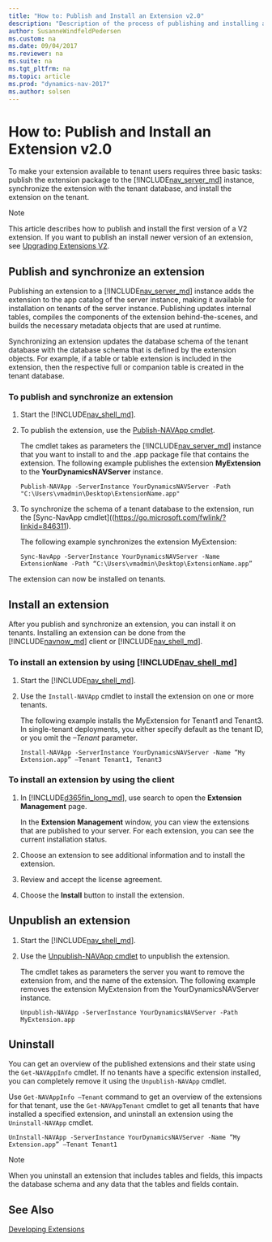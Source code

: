 ```yaml
---
title: "How to: Publish and Install an Extension v2.0"
description: "Description of the process of publishing and installing an extension"
author: SusanneWindfeldPedersen
ms.custom: na
ms.date: 09/04/2017
ms.reviewer: na
ms.suite: na
ms.tgt_pltfrm: na
ms.topic: article
ms.prod: "dynamics-nav-2017"
ms.author: solsen
---
```


# How to: Publish and Install an Extension v2.0
To make your extension available to tenant users requires three basic tasks: publish the extension package to the [!INCLUDE[nav_server_md](includes/nav_server_md.md)] instance, synchronize the extension with the tenant database, and install the extension on the tenant.

> [!NOTE]  
>  This article describes how to publish and install the first version of a V2 extension. If you want to publish an install newer version of an extension, see [Upgrading Extensions V2](devenv-upgrading-extensions.md).  

## Publish and synchronize an extension
Publishing an extension to a [!INCLUDE[nav_server_md](includes/nav_server_md.md)] instance adds the extension to the app catalog of the server instance, making it available for installation on tenants of the server instance. Publishing updates internal tables, compiles the components of the extension behind-the-scenes, and builds the necessary metadata objects that are used at runtime.

Synchronizing an extension updates the database schema of the tenant database with the database schema that is defined by the extension objects. For example, if a table or table extension is included in the extension, then the respective full or companion table is created in the tenant database.  

### To publish and synchronize an extension

1.  Start the [!INCLUDE[nav_shell_md](includes/nav_shell_md.md)].

2.  To publish the extension, use the [Publish-NAVApp cmdlet](https://go.microsoft.com/fwlink/?linkid=616079).

    The cmdlet takes as parameters the [!INCLUDE[nav_server_md](includes/nav_server_md.md)] instance that you want to install to and the .app package file that contains the extension. The following example publishes the extension **MyExtension** to the **YourDynamicsNAVServer** instance.  

    ```  
    Publish-NAVApp -ServerInstance YourDynamicsNAVServer -Path "C:\Users\vmadmin\Desktop\ExtensionName.app"  
    ```  

3.  To synchronize the schema of a tenant database to the extension, run the [Sync-NavApp cmdlet]((https://go.microsoft.com/fwlink/?linkid=846311).

    The following example synchronizes the extension MyExtension: 
   
    ```
    Sync-NavApp -ServerInstance YourDynamicsNAVServer -Name ExtensionName -Path “C:\Users\vmadmin\Desktop\ExtensionName.app”
    ```
The extension can now be installed on tenants.

## Install an extension
After you publish and synchronize an extension, you can install it on tenants. Installing an extension can be done from the [!INCLUDE[navnow_md](includes/navnow_md.md)] client or [!INCLUDE[nav_shell_md](includes/nav_shell_md.md)].

### To install an extension by using [!INCLUDE[nav_shell_md](includes/nav_shell_md.md)] 

1. Start the [!INCLUDE[nav_shell_md](includes/nav_shell_md.md)].
2. Use the `Install-NAVApp` cmdlet to install the extension on one or more tenants.

    The following example installs the MyExtension for Tenant1 and Tenant3. In single-tenant deployments, you either specify default as the tenant ID, or you omit the *–Tenant* parameter.  

    ```  
    Install-NAVApp -ServerInstance YourDynamicsNAVServer -Name ”My Extension.app” –Tenant Tenant1, Tenant3  
    ```   

### To install an extension by using the client  

1.  In [!INCLUDE[d365fin_long_md](includes/d365fin_long_md.md)], use search to open the **Extension Management** page.

    In the **Extension Management** window, you can view the extensions that are published to your server. For each extension, you can see the current installation status. 
2.  Choose an extension to see additional information and to install the extension.  
3.  Review and accept the license agreement.  
4.  Choose the **Install** button to install the extension.      
    

<!--
### To synchronize schemas
Before you install the extension, you must run the `Sync-NavApp` cmdlet. The `Sync-NavApp` synchronizes the schema of a tenant database to a V2 extension before installation; it adds the tables from the extension to the tenant.

    ```
    Sync-NavApp -ServerInstance NAV -Name ExtensionName -Path “C:\Users\vmadmin\Desktop\ExtensionName.app”
    ```

Next, run the `Start-NavAppDataUpgrade` cmdlet to upgrade the data from a previously installed version of an extension to a new version of an extension in the tenant database.

The following example upgrades the app with the specified name and version for the tenant with the ID **Tenant1**.

    ```
    Start-NAVAppDataUpgrade -ServerInstance DynamicsNAV -Name 'Proseware SmartApp' -Version 2.3.4.500 -Tenant 'Tenant1'
    ```

The next example upgrades an app that is returned from the `Get-NAVAppInfo` cmdlet for the tenant with the ID **Tenant1**.

    ```
    Get-NAVAppInfo -ServerInstance DynamicsNAV -Name 'Proseware SmartApp' -Version 2.3.4.500 | Start-NAVAppDataUpgrade -Tenant 'Tenant1'
    ```

This example upgrades the app at the specified path for the tenant with the ID **Tenant1**.

    ```
    Start-NAVAppDataUpgrade -ServerInstance DynamicsNAV -Path '.\Proseware SmartApp.navx' -Tenant 'Tenant1'
    ```
-->


## Unpublish an extension  
1. Start the [!INCLUDE[nav_shell_md](includes/nav_shell_md.md)].

2. Use the [Unpublish-NAVApp cmdlet](https://go.microsoft.com/fwlink/?linkid=616080) to unpublish the extension.

    The cmdlet takes as parameters the server you want to remove the extension from, and the name of the extension. The following example removes the extension MyExtension from the YourDynamicsNAVServer instance.  

    ```  
    Unpublish-NAVApp -ServerInstance YourDynamicsNAVServer -Path MyExtension.app  
    ```  

## Uninstall 

You can get an overview of the published extensions and their state using the `Get-NAVAppInfo` cmdlet. If no tenants have a specific extension installed, you can completely remove it using the `Unpublish-NAVApp` cmdlet.


Use `Get-NAVAppInfo –Tenant` command to get an overview of the extensions for that tenant, use the `Get-NAVAppTenant` cmdlet to get all tenants that have installed a specified extension, and uninstall an extension using the `Uninstall-NAVApp` cmdlet.

```
UnInstall-NAVApp -ServerInstance YourDynamicsNAVServer -Name ”My Extension.app” –Tenant Tenant1
```  

> [!NOTE]  
>  When you uninstall an extension that includes tables and fields, this impacts the database schema and any data that the tables and fields contain.


## See Also  
[Developing Extensions](devenv-dev-overview.md)